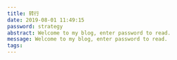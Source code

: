 ```yaml
---
title: 转行
date: 2019-08-01 11:49:15
password: strategy
abstract: Welcome to my blog, enter password to read.
message: Welcome to my blog, enter password to read.
tags:
---
```

